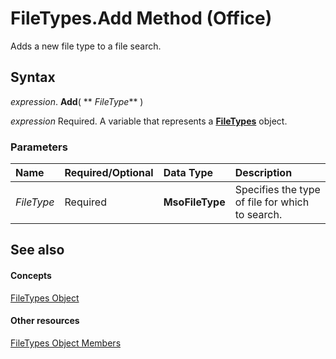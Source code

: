 
# FileTypes.Add Method (Office)

Adds a new file type to a file search.


## Syntax

 _expression_. **Add**( ** _FileType_** )

 _expression_ Required. A variable that represents a **[FileTypes](5e8b5240-5ebd-704d-72e6-1f4ad951dfdc.md)** object.


### Parameters



|**Name**|**Required/Optional**|**Data Type**|**Description**|
|:-----|:-----|:-----|:-----|
| _FileType_|Required|**MsoFileType**|Specifies the type of file for which to search.|

## See also


#### Concepts


[FileTypes Object](5e8b5240-5ebd-704d-72e6-1f4ad951dfdc.md)
#### Other resources


[FileTypes Object Members](c2ecfe17-b2bb-23ef-1c2b-e5b8b5ff4fe1.md)